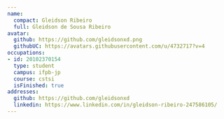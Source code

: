 ```yaml
---
name:
  compact: Gleidson Ribeiro
  full: Gleidson de Sousa Ribeiro
avatar:
  github: https://github.com/gleidsonxd.png
  githubUC: https://avatars.githubusercontent.com/u/4732717?v=4
occupations:
- id: 20102370154
  type: student
  campus: ifpb-jp
  course: cstsi
  isFinished: true
addresses:
  github: https://github.com/gleidsonxd
  linkedin: https://www.linkedin.com/in/gleidson-ribeiro-247586105/
---
```

